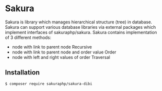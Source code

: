 # Sakura

Sakura is library which manages hierarchical structure (tree) in database. Sakura can support various database libraries via external packages which implement interfaces of sakuraphp/sakura. Sakura contains implementation of 3 different methods:

  - node with link to parent node Recursive
  - node with link to parent node and order value Order
  - node with left and right values of order Traversal
  
  ## Installation
  
  ```sh
$ composer require sakuraphp/sakura-dibi
```

